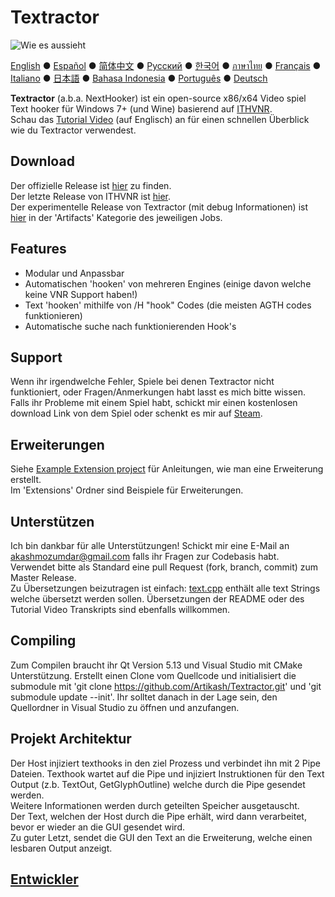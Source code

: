 # Textractor

![Wie es aussieht](screenshot.png)

[English](README.md) ● [Español](README_ES.md) ● [简体中文](README_SC.md) ● [Русский](README_RU.md) ● [한국어](README_KR.md) ● [ภาษาไทย](README_TH.md) ● [Français](README_FR.md) ● [Italiano](README_IT.md) ● [日本語](README_JP.md) ● [Bahasa Indonesia](README_ID.md) ● [Português](README_PT.md) ● [Deutsch](README_DE.md)

**Textractor** (a.b.a. NextHooker) ist ein open-source x86/x64 Video spiel Text hooker für Windows 7+ (und Wine) basierend auf [ITHVNR](https://web.archive.org/web/20160202084144/http://www.hongfire.com/forum/showthread.php/438331-ITHVNR-ITH-with-the-VNR-engine).<br>
Schau das [Tutorial Video](docs/TUTORIAL.md) (auf Englisch) an für einen schnellen Überblick wie du Textractor verwendest.
## Download

Der offizielle Release ist [hier](https://github.com/Artikash/Textractor/releases) zu finden.<br>
Der letzte Release von ITHVNR ist [hier](https://drive.google.com/open?id=13aHF4uIXWn-3YML_k2YCDWhtGgn5-tnO).<br>
Der experimentelle Release von Textractor (mit debug Informationen) ist [hier](https://ci.appveyor.com/project/Artikash/textractor/history) in der 'Artifacts'
Kategorie des jeweiligen Jobs.

## Features

- Modular und Anpassbar
- Automatischen 'hooken' von mehreren Engines (einige davon welche keine VNR Support haben!)
- Text 'hooken' mithilfe von /H "hook" Codes (die meisten AGTH codes funktionieren)
- Automatische suche nach funktionierenden Hook's

## Support

Wenn ihr irgendwelche Fehler, Spiele bei denen Textractor nicht funktioniert, oder Fragen/Anmerkungen habt lasst es mich bitte wissen.<br>
Falls ihr Probleme mit einem Spiel habt, schickt mir einen kostenlosen download Link von dem Spiel oder schenkt es mir auf [Steam](https://steamcommunity.com/profiles/76561198097566313/).

## Erweiterungen

Siehe [Example Extension project](https://github.com/Artikash/ExampleExtension) für Anleitungen, wie man eine Erweiterung erstellt.<br>
Im 'Extensions' Ordner sind Beispiele für Erweiterungen.

## Unterstützen

Ich bin dankbar für alle Unterstützungen! Schickt mir eine E-Mail an akashmozumdar@gmail.com falls ihr Fragen zur Codebasis habt.<br>
Verwendet bitte als Standard eine pull Request (fork, branch, commit) zum Master Release.<br>
Zu Übersetzungen beizutragen ist einfach: [text.cpp](text.cpp) enthält alle text Strings welche übersetzt werden sollen. Übersetzungen der README oder des Tutorial Video Transkripts sind ebenfalls willkommen.

## Compiling
Zum Compilen braucht ihr Qt Version 5.13 und Visual Studio mit CMake Unterstützung.
Erstellt einen Clone vom Quellcode und initialisiert die submodule mit 'git clone https://github.com/Artikash/Textractor.git' und 'git submodule update --init'.
Ihr solltet danach in der Lage sein, den Quellordner in Visual Studio zu öffnen und anzufangen.

## Projekt Architektur

Der Host injiziert texthooks in den ziel Prozess und verbindet ihn mit 2 Pipe Dateien.
Texthook wartet auf die Pipe und injiziert Instruktionen für den Text Output (z.b. TextOut, GetGlyphOutline) welche durch die Pipe gesendet werden.<br>
Weitere Informationen werden durch geteilten Speicher ausgetauscht.<br>
Der Text, welchen der Host durch die Pipe erhält, wird dann verarbeitet, bevor er wieder an die GUI gesendet wird.<br>
Zu guter Letzt, sendet die GUI den Text an die Erweiterung, welche einen lesbaren Output anzeigt.

## [Entwickler](docs/CREDITS.md)
